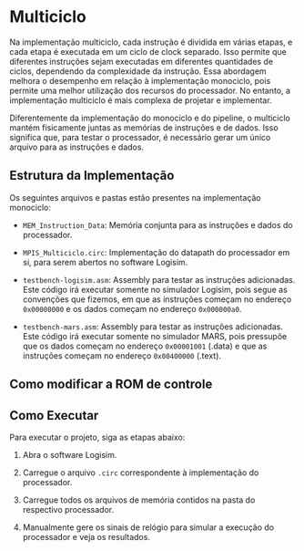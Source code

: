 # Multiciclo

Na implementação multiciclo, cada instrução é dividida em várias etapas, e cada etapa é executada em um ciclo de clock separado. Isso permite que diferentes instruções sejam executadas em diferentes quantidades de ciclos, dependendo da complexidade da instrução. Essa abordagem melhora o desempenho em relação à implementação monociclo, pois permite uma melhor utilização dos recursos do processador. No entanto, a implementação multiciclo é mais complexa de projetar e implementar.

Diferentemente da implementação do monociclo e do pipeline, o multiciclo mantém fisicamente juntas as memórias de instruções e de dados. Isso significa que, para testar o processador, é necessário gerar um único arquivo para as instruções e dados.

## Estrutura da Implementação

Os seguintes arquivos e pastas estão presentes na implementação monociclo:

- `MEM_Instruction_Data`: Memória conjunta para as instruções e dados do processador.

- `MPIS_Multiciclo.circ`: Implementação do datapath do processador em si, para serem abertos no software Logisim.

- `testbench-logisim.asm`: Assembly para testar as instruções adicionadas. Este código irá executar somente no simulador Logisim, pois segue as convenções que fizemos, em que as instruções começam no endereço `0x00000000` e os dados começam no endereço `0x000000a0`.

- `testbench-mars.asm`: Assembly para testar as instruções adicionadas. Este código irá executar somente no simulador MARS, pois pressupõe que os dados começam no endereço `0x00001001` (.data) e que as instruções começam no endereço `0x00400000` (.text).

## Como modificar a ROM de controle

<!--- 
TODO: quando descobrirem como fazer isso, adicionar instruções aqui
--->

## Como Executar

Para executar o projeto, siga as etapas abaixo:

1. Abra o software Logisim.

2. Carregue o arquivo `.circ` correspondente à implementação do processador.

3. Carregue todos os arquivos de memória contidos na pasta do respectivo processador.

4. Manualmente gere os sinais de relógio para simular a execução do processador e veja os resultados.

